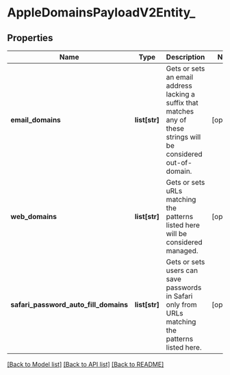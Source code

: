 # AppleDomainsPayloadV2Entity_

## Properties
Name | Type | Description | Notes
------------ | ------------- | ------------- | -------------
**email_domains** | **list[str]** | Gets or sets an email address lacking a suffix that matches any of these strings will be considered out-of-domain. | [optional] 
**web_domains** | **list[str]** | Gets or sets uRLs matching the patterns listed here will be considered managed. | [optional] 
**safari_password_auto_fill_domains** | **list[str]** | Gets or sets users can save passwords in Safari only from URLs matching the patterns listed here. | [optional] 

[[Back to Model list]](../README.md#documentation-for-models) [[Back to API list]](../README.md#documentation-for-api-endpoints) [[Back to README]](../README.md)


